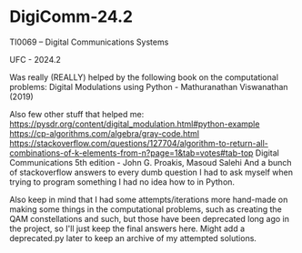 # DigiComm-24.2
TI0069 – Digital Communications Systems

UFC - 2024.2

Was really (REALLY) helped by the following book on the computational problems:
Digital Modulations using Python - Mathuranathan Viswanathan (2019)

Also few other stuff that helped me:
https://pysdr.org/content/digital_modulation.html#python-example
https://cp-algorithms.com/algebra/gray-code.html
https://stackoverflow.com/questions/127704/algorithm-to-return-all-combinations-of-k-elements-from-n?page=1&tab=votes#tab-top
Digital Communications 5th edition - John G. Proakis, Masoud Salehi
And a bunch of stackoverflow answers to every dumb question I had to ask myself when trying to program something I had no idea how to in Python.

Also keep in mind that I had some attempts/iterations more hand-made on making some things in the computational problems, such as creating the QAM constellations and such, but those have been deprecated long ago in the project, so I'll just keep the final answers here. Might add a deprecated.py later to keep an archive of my attempted solutions.

